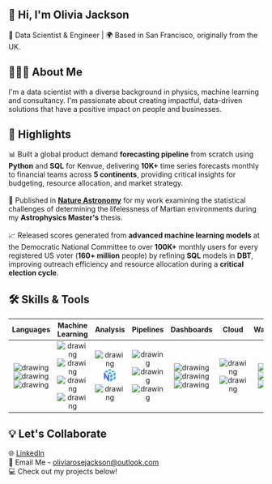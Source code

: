 ## 👋 Hi, I'm Olivia Jackson

🚀 Data Scientist & Engineer | 🌍 Based in San Francisco, originally from the UK.

## 👩🏻‍💻 About Me

I'm a data scientist with a diverse background in physics, machine learning and consultancy. I'm passionate about creating impactful, data-driven solutions that have a positive impact on people and businesses. 

## 🌟 Highlights

📊 Built a global product demand **forecasting pipeline** from scratch using **Python** and **SQL** for Kenvue, delivering **10K+** time series forecasts monthly to financial teams across **5 continents**, providing critical insights for budgeting, resource allocation, and market strategy. \
\
🌌 Published in [**Nature Astronomy**](https://www.nature.com/articles/s41530-024-02443-0) for my work examining the statistical challenges of determining the lifelessness of Martian environments during my **Astrophysics Master's** thesis. \
\
📈 Released scores generated from **advanced machine learning models** at the Democratic National Committee to over **100K+** monthly users for every registered US voter (**160+ million** people) by refining **SQL** models in **DBT**, improving outreach efficiency and resource allocation during a **critical election cycle**.

## 🛠️ Skills & Tools

| Languages | Machine Learning | Analysis | Pipelines | Dashboards | Cloud | Warehouses |
| :--------: | :--------: | :--------: | :--------: | :--------: | :--------: | :--------: | 
| <img src="https://github.com/yurijserrano/Github-Profile-Readme-Logos/blob/master/programming%20languages/python.svg" alt="drawing" height="30"/>  <img src="https://github.com/yurijserrano/Github-Profile-Readme-Logos/blob/master/databases/mysql.svg" alt="drawing" height="30"/>  <img src="https://github.com/yurijserrano/Github-Profile-Readme-Logos/blob/master/databases/postgresql.svg" alt="drawing" height="30"/> | <img src="https://github.com/valohai/ml-logos/blob/master/tensorflow-tf.svg" alt="drawing" height="20"/> <img src="https://keras.io/img/logo.png" alt="drawing" height="20"/> <img src="https://icon.icepanel.io/Technology/svg/scikit-learn.svg" alt="drawing" height="30"/> <img src="https://summerofcode.withgoogle.com/media/org/sktime/x2i3dxljtj04sqw0-360.png" alt="drawing" height="30"/> | <img src="https://raw.githubusercontent.com/marwin1991/profile-technology-icons/refs/heads/main/icons/pandas.png" alt="drawing" height="30"/> <img src="https://github.com/valohai/ml-logos/blob/master/numpy.svg" alt="drawing" height="30"/> <img src="https://upload.wikimedia.org/wikipedia/commons/thumb/0/01/Created_with_Matplotlib-logo.svg/2048px-Created_with_Matplotlib-logo.svg.png" alt="drawing" height="20"/> | <img src="https://encrypted-tbn0.gstatic.com/images?q=tbn:ANd9GcRyErbVMBxtT0qUVDUT4J6s2JYYIqn60uyFTw&s" alt="drawing" height="20"/> <img src="https://raw.githubusercontent.com/marwin1991/profile-technology-icons/refs/heads/main/icons/apache_spark.png" alt="drawing" height="30"/> <img src="https://encrypted-tbn0.gstatic.com/images?q=tbn:ANd9GcTFzCIuPsPokbP-V0RFFgCRJqcve5gpjJmTtg&s" alt="drawing" height="20"/> | <img src="https://www.svgrepo.com/show/354012/looker-icon.svg" alt="drawing" height="30"/> <img src="https://streamlit.io/images/brand/streamlit-logo-secondary-colormark-darktext.svg" alt="drawing" height="30"/> <img src="https://cdn.worldvectorlogo.com/logos/tableau-software.svg" alt="drawing" height="20"/> | <img src="https://raw.githubusercontent.com/marwin1991/profile-technology-icons/refs/heads/main/icons/aws.png" alt="drawing" height="20"/> <img src="https://raw.githubusercontent.com/marwin1991/profile-technology-icons/refs/heads/main/icons/gcp.png" alt="drawing" height="20"/> | <img src="https://upload.wikimedia.org/wikipedia/commons/thumb/7/73/Amazon-Redshift-Logo.svg/1862px-Amazon-Redshift-Logo.svg.png" alt="drawing" height="20"/> <img src="https://companieslogo.com/img/orig/SNOW-35164165.png?t=1720244494" alt="drawing" height="20"/> <img src="https://cdn.worldvectorlogo.com/logos/google-bigquery-logo-1.svg" alt="drawing" height="20"/> |

## 💡 Let's Collaborate

🌐 [LinkedIn](https://www.linkedin.com/in/olivia-rose-jackson/) \
📧 Email Me - oliviarosejackson@outlook.com \
💻 Check out my projects below!

<!---
## 🧠 What I'm Passionate About
-->

